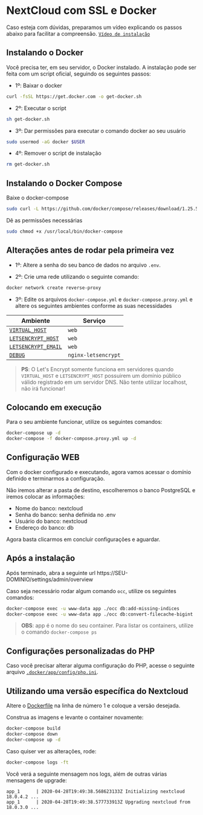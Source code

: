 # NextCloud com SSL e Docker
Caso esteja com dúvidas, preparamos um vídeo explicando os passos abaixo para facilitar a compreensão. 
[`Vídeo de instalação`](https://www.youtube.com/watch?v=48rYcegMWgc)

## Instalando o Docker
Você precisa ter, em seu servidor, o Docker instalado. A instalação pode ser feita com um script oficial, seguindo os seguintes passos:
- 1º: Baixar o docker
```bash
curl -fsSL https://get.docker.com -o get-docker.sh
```
- 2º: Executar o script
```bash
sh get-docker.sh
```
- 3º: Dar permissões para executar o comando docker ao seu usuário
```bash
sudo usermod -aG docker $USER
```
- 4º: Remover o script de instalação
```bash
rm get-docker.sh
```
## Instalando o Docker Compose
Baixe o docker-compose
```bash
sudo curl -L https://github.com/docker/compose/releases/download/1.25.5/docker-compose-`uname -s`-`uname -m` -o /usr/local/bin/docker-compose
```
Dê as permissões necessárias
```bash
sudo chmod +x /usr/local/bin/docker-compose
```
## Alterações antes de rodar pela primeira vez

- 1º: Altere a senha do seu banco de dados no arquivo `.env`.

- 2º: Crie uma rede utilizando o seguinte comando:
```bash
docker network create reverse-proxy
```
- 3º: Edite os arquivos `docker-compose.yml` e `docker-compose.proxy.yml` e altere os seguintes ambientes conforme as suas necessidades

| Ambiente | Serviço | 
|-------------|---------|
| [`VIRTUAL_HOST`](https://github.com/nginx-proxy/nginx-proxy#usage) | `web` |
| [`LETSENCRYPT_HOST`](https://github.com/nginx-proxy/docker-letsencrypt-nginx-proxy-companion/blob/master/docs/Basic-usage.md#step-3---proxyed-containers) | `web` |
| [`LETSENCRYPT_EMAIL`](https://github.com/nginx-proxy/docker-letsencrypt-nginx-proxy-companion/blob/master/docs/Let's-Encrypt-and-ACME.md#contact-address) | `web` |
| [`DEBUG`](https://github.com/nginx-proxy/docker-letsencrypt-nginx-proxy-companion/wiki/Container-configuration#optional-container-environment-variables-for-custom-configuration) | `nginx-letsencrypt` |

> **PS**: O Let's Encrypt somente funciona em servidores quando `VIRTUAL_HOST` e `LETSENCRYPT_HOST` possuirem um domínio público válido registrado em um servidor DNS. Não tente utilizar localhost, não irá funcionar!

## Colocando em execução
Para o seu ambiente funcionar, utilize os seguintes comandos:
```bash
docker-compose up -d
docker-compose -f docker-compose.proxy.yml up -d
```

## Configuração WEB
Com o docker configurado e executando, agora vamos acessar o domínio definido e terminarmos a configuração. 

Não iremos alterar a pasta de destino, escolheremos o banco PostgreSQL e iremos colocar as informações:

- Nome do banco: nextcloud
- Senha do banco: senha definida no .env
- Usuário do banco: nextcloud
- Endereço do banco: db

Agora basta clicarmos em concluir configurações e aguardar.

## Após a instalação
Após terminado, abra a seguinte url https://SEU-DOMINIO/settings/admin/overview


Caso seja necessário rodar algum comando `occ`, utilize os seguintes comandos:

```bash
docker-compose exec -u www-data app ./occ db:add-missing-indices
docker-compose exec -u www-data app ./occ db:convert-filecache-bigint
```
> **OBS**: app é o nome do seu container. Para listar os containers, utilize o comando ```docker-compose ps```

## Configurações personalizadas do PHP

Caso você precisar alterar alguma configuração do PHP, acesse o seguinte arquivo [`.docker/app/config/php.ini`](/.docker/app/config/php.ini).


## Utilizando uma versão específica do Nextcloud

Altere o  [Dockerfile](/.docker/app/Dockerfile#L1) na linha de número 1 e coloque a versão desejada.

Construa as imagens e levante o container novamente:

```bash
docker-compose build
docker-compose down
docker-compose up -d
```

Caso quiser ver as alterações, rode:
```bash
docker-compose logs -ft
```
Você verá a seguinte mensagem nos logs, além de outras várias mensagens de upgrade:

```
app_1      | 2020-04-28T19:49:38.568623133Z Initializing nextcloud 18.0.4.2 ...
app_1      | 2020-04-28T19:49:38.577733913Z Upgrading nextcloud from 18.0.3.0 ...
```
